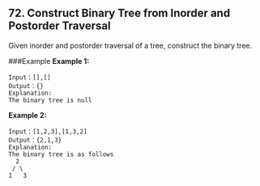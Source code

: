 ## 72. Construct Binary Tree from Inorder and Postorder Traversal

Given inorder and postorder traversal of a tree, construct the binary tree.

###Example
**Example 1:**
```
Input：[],[]
Output：{}
Explanation:
The binary tree is null
```

**Example 2:**
```
Input：[1,2,3],[1,3,2]
Output：{2,1,3}
Explanation:
The binary tree is as follows
  2
 / \
1   3
```

